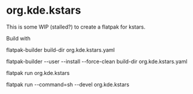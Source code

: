# org.kde.kstars

This is some WIP (stalled?) to create a flatpak for kstars.

Build with

flatpak-builder build-dir org.kde.kstars.yaml

flatpak-builder --user --install --force-clean build-dir org.kde.kstars.yaml

flatpak run org.kde.kstars

flatpak run --command=sh --devel org.kde.kstars